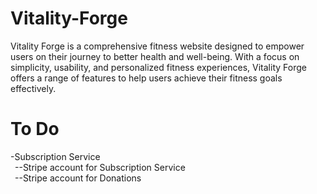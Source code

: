 # Vitality-Forge
Vitality Forge is a comprehensive fitness website designed to empower users on their journey to better health and well-being. With a focus on simplicity, usability, and personalized fitness experiences, Vitality Forge offers a range of features to help users achieve their fitness goals effectively.
# To Do
-Subscription Service <br>
&ensp;--Stripe account for Subscription Service<br>
&ensp;--Stripe account for Donations
